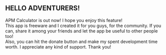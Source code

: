 ﻿<!-- 2020-11-23 -->
<!-- First line signals last update for desktop app - in comment brackets, -->
<!-- to know when to show content of this file to user. -->
<!-- ================================================== -->
<!-- Rest of file is actual content to show with markdown similar to GitHub one. -->
<!-- Markdown speification is specified in patch_notes.md file. -->
<!-- -------------------------------------------------- -->
## HELLO ADVENTURERS!
APM Calculator is out now! I hope you enjoy this feature!
<br/>
This app is freeware and I created it for you guys, for the community. If you can, share it among your friends and let the app be useful to other people too!
<br/>
Also, you can hit the donate button and make my spent development time worth. I appreciate any kind of support. Thank you!
